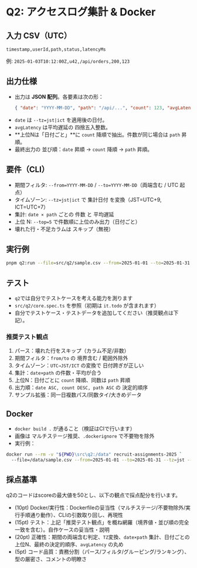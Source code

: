 # Q2: アクセスログ集計 & Docker

## 入力 CSV（UTC）

`timestamp,userId,path,status,latencyMs`

例: `2025-01-03T10:12:00Z,u42,/api/orders,200,123`

## 出力仕様

- 出力は **JSON 配列**。各要素は次の形：
  ```json
  { "date": "YYYY-MM-DD", "path": "/api/...", "count": 123, "avgLatency": 150 }
  ```
- `date` は `--tz=jst|ict` を適用後の日付。
- `avgLatency` は平均遅延の 四捨五入整数。
- **上位Nは「日付ごと」**に `count` 降順で抽出。件数が同じ場合は `path` 昇順。
- 最終出力の 並び順：`date` 昇順 → `count` 降順 → `path` 昇順。

## 要件（CLI）

- 期間フィルタ: `--from=YYYY-MM-DD` / `--to=YYYY-MM-DD`（両端含む / UTC 起点）
- タイムゾーン: `--tz=jst|ict` で 集計日付 を変換（JST=UTC+9, ICT=UTC+7）
- 集計: `date × path` ごとの 件数 と 平均遅延
- 上位 N: `--top=5` で件数順に上位のみ出力（日付ごと）
- 壊れた行・不足カラムは スキップ（無視）

## 実行例

```bash
pnpm q2:run --file=src/q2/sample.csv --from=2025-01-01 --to=2025-01-31 --tz=jst --top=3
```

## テスト

- `q2`では自分でテストケースを考える能力を測ります
- `src/q2/core.spec.ts` を参照（初期は `it.todo` が含まれます）
- 自分でテストケース・テストデータを追加してください（推奨観点は下記）。

### 推奨テスト観点

1. パース：壊れた行をスキップ（カラム不足/非数）
2. 期間フィルタ：`from/to` の 境界含む / 範囲外除外
3. タイムゾーン：`UTC→JST/ICT` の変換で 日付跨ぎが正しい
4. 集計：`date×path` の件数・平均が合う
5. 上位N：日付ごとに `count` 降順、同数は `path` 昇順
6. 出力順：`date ASC, count DESC, path ASC` の 決定的順序
7. サンプル拡張：同一日複数パス/同数タイ/大きめデータ

## Docker

- `docker build .` が通ること（検証はCIで行います）
- 画像は マルチステージ推奨、`.dockerignore` で不要物を除外
- 実行例：

```bash
docker run --rm -v "${PWD}\src\q2:/data" recruit-assignments-2025 `
  --file=/data/sample.csv --from=2025-01-01 --to=2025-01-31 --tz=jst --top=3
```

## 採点基準

q2のコードはscoreの最大値を50とし、以下の観点で採点配分を行います。

- (10pt) Docker/実行性：Dockerfileの妥当性（マルチステージ/不要物除外/実行手順通り動作）、CLIの引数取り回し、再現性
- (15pt) テスト：上記「推奨テスト観点」を概ね網羅（境界値・並び順の完全一致を含む）。自作ケースの妥当性・説明
- (20pt) 正確性：期間の両端含む判定、`TZ`変換、`date×path` 集計、日付ごとの上位N、最終の決定的順序、`avgLatency` の丸め
- (5pt) コード品質：責務分割（パース/フィルタ/グルーピング/ランキング）、型の厳密さ、コメントの明瞭さ
